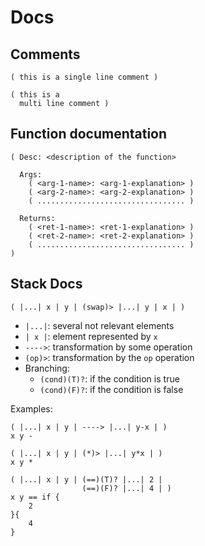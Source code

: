 # Docs

## Comments
```
( this is a single line comment )
```

```
( this is a 
  multi line comment )
```

## Function documentation
```
( Desc: <description of the function>

  Args:
    ( <arg-1-name>: <arg-1-explanation> ) 
    ( <arg-2-name>: <arg-2-explanation> ) 
    ( ................................. ) 

  Returns:
    ( <ret-1-name>: <ret-1-explanation> ) 
    ( <ret-2-name>: <ret-2-explanation> ) 
    ( ................................. ) 
)
```

## Stack Docs
```
( |...| x | y | (swap)> |...| y | x | )
```

* `|...|`: several not relevant elements
* `| x |`: element represented by `x`
* `---->`: transformation by some operation
* `(op)>`: transformation by the `op` operation
* Branching:
    * `(cond)(T)?`: if the condition is true
    * `(cond)(F)?`: if the condition is false


Examples:
```
( |...| x | y | ----> |...| y-x | )
x y -
```

```
( |...| x | y | (*)> |...| y*x | )
x y *
```

```
( |...| x | y | (==)(T)? |...| 2 |
                (==)(F)? |...| 4 | )
x y == if {
    2
}{
    4
}
```